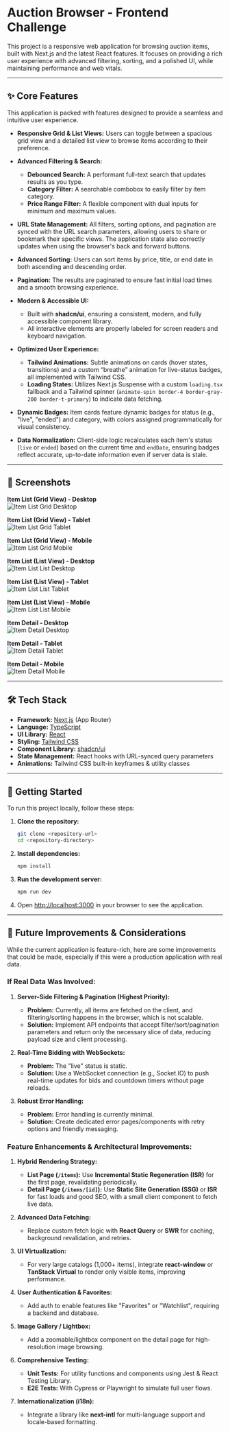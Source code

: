 # Auction Browser - Frontend Challenge

This project is a responsive web application for browsing auction items, built with Next.js and the latest React features. It focuses on providing a rich user experience with advanced filtering, sorting, and a polished UI, while maintaining performance and web vitals.

---

## ✨ Core Features

This application is packed with features designed to provide a seamless and intuitive user experience.

- **Responsive Grid & List Views:** Users can toggle between a spacious grid view and a detailed list view to browse items according to their preference.
- **Advanced Filtering & Search:**

  - **Debounced Search:** A performant full-text search that updates results as you type.
  - **Category Filter:** A searchable combobox to easily filter by item category.
  - **Price Range Filter:** A flexible component with dual inputs for minimum and maximum values.

- **URL State Management:** All filters, sorting options, and pagination are synced with the URL search parameters, allowing users to share or bookmark their specific views. The application state also correctly updates when using the browser's back and forward buttons.
- **Advanced Sorting:** Users can sort items by price, title, or end date in both ascending and descending order.
- **Pagination:** The results are paginated to ensure fast initial load times and a smooth browsing experience.
- **Modern & Accessible UI:**

  - Built with **shadcn/ui**, ensuring a consistent, modern, and fully accessible component library.
  - All interactive elements are properly labeled for screen readers and keyboard navigation.

- **Optimized User Experience:**

  - **Tailwind Animations:** Subtle animations on cards (hover states, transitions) and a custom “breathe” animation for live-status badges, all implemented with Tailwind CSS.
  - **Loading States:** Utilizes Next.js Suspense with a custom `loading.tsx` fallback and a Tailwind spinner (`animate-spin border-4 border-gray-200 border-t-primary`) to indicate data fetching.

- **Dynamic Badges:** Item cards feature dynamic badges for status (e.g., "live", "ended") and category, with colors assigned programmatically for visual consistency.
- **Data Normalization:** Client-side logic recalculates each item's status (`live` or `ended`) based on the current time and `endDate`, ensuring badges reflect accurate, up-to-date information even if server data is stale.

---

## 📸 Screenshots

**Item List (Grid View) - Desktop**<br>
![Item List Grid Desktop](https://github.com/lachezar-dimov93/my-auction-app/blob/main/docs/assets/item_list_grid_view_desktop.png)

**Item List (Grid View) - Tablet**<br>
![Item List Grid Tablet](https://github.com/lachezar-dimov93/my-auction-app/blob/main/docs/assets/item_list_grid_view_tablet.png)

**Item List (Grid View) - Mobile**<br>
![Item List Grid Mobile](https://github.com/lachezar-dimov93/my-auction-app/blob/main/docs/assets/item_list_grid_mobile.png)

**Item List (List View) - Desktop**<br>
![Item List List Desktop](https://github.com/lachezar-dimov93/my-auction-app/blob/main/docs/assets/item_list_list_desktop.png)

**Item List (List View) - Tablet**<br>
![Item List List Tablet](https://github.com/lachezar-dimov93/my-auction-app/blob/main/docs/assets/item_list_list_tablet.png)

**Item List (List View) - Mobile**<br>
![Item List List Mobile](https://github.com/lachezar-dimov93/my-auction-app/blob/main/docs/assets/item_list_list_mobile.png)

**Item Detail - Desktop**<br>
![Item Detail Desktop](https://github.com/lachezar-dimov93/my-auction-app/blob/main/docs/assets/item_details_desktop.png)

**Item Detail - Tablet**<br>
![Item Detail Tablet](https://github.com/lachezar-dimov93/my-auction-app/blob/main/docs/assets/item_details_tablet.png)

**Item Detail - Mobile**<br>
![Item Detail Mobile](https://github.com/lachezar-dimov93/my-auction-app/blob/main/docs/assets/item_details_mobile.png)

---

## 🛠️ Tech Stack

- **Framework:** [Next.js](https://nextjs.org/) (App Router)
- **Language:** [TypeScript](https://www.typescriptlang.org/)
- **UI Library:** [React](https://reactjs.org/)
- **Styling:** [Tailwind CSS](https://tailwindcss.com/)
- **Component Library:** [shadcn/ui](https://ui.shadcn.com/)
- **State Management:** React hooks with URL-synced query parameters
- **Animations:** Tailwind CSS built-in keyframes & utility classes

---

## 🚀 Getting Started

To run this project locally, follow these steps:

1. **Clone the repository:**

   ```bash
   git clone <repository-url>
   cd <repository-directory>
   ```

2. **Install dependencies:**

   ```bash
   npm install
   ```

3. **Run the development server:**

   ```bash
   npm run dev
   ```

4. Open [http://localhost:3000](http://localhost:3000) in your browser to see the application.

---

## 🔮 Future Improvements & Considerations

While the current application is feature-rich, here are some improvements that could be made, especially if this were a production application with real data.

### If Real Data Was Involved:

1. **Server-Side Filtering & Pagination (Highest Priority):**

   - **Problem:** Currently, all items are fetched on the client, and filtering/sorting happens in the browser, which is not scalable.
   - **Solution:** Implement API endpoints that accept filter/sort/pagination parameters and return only the necessary slice of data, reducing payload size and client processing.

2. **Real-Time Bidding with WebSockets:**

   - **Problem:** The "live" status is static.
   - **Solution:** Use a WebSocket connection (e.g., Socket.IO) to push real-time updates for bids and countdown timers without page reloads.

3. **Robust Error Handling:**

   - **Problem:** Error handling is currently minimal.
   - **Solution:** Create dedicated error pages/components with retry options and friendly messaging.

### Feature Enhancements & Architectural Improvements:

1. **Hybrid Rendering Strategy:**

   - **List Page (`/items`):** Use **Incremental Static Regeneration (ISR)** for the first page, revalidating periodically.
   - **Detail Page (`/items/[id]`):** Use **Static Site Generation (SSG)** or **ISR** for fast loads and good SEO, with a small client component to fetch live data.

2. **Advanced Data Fetching:**

   - Replace custom fetch logic with **React Query** or **SWR** for caching, background revalidation, and retries.

3. **UI Virtualization:**

   - For very large catalogs (1,000+ items), integrate **react-window** or **TanStack Virtual** to render only visible items, improving performance.

4. **User Authentication & Favorites:**

   - Add auth to enable features like "Favorites" or "Watchlist", requiring a backend and database.

5. **Image Gallery / Lightbox:**

   - Add a zoomable/lightbox component on the detail page for high-resolution image browsing.

6. **Comprehensive Testing:**

   - **Unit Tests:** For utility functions and components using Jest & React Testing Library.
   - **E2E Tests:** With Cypress or Playwright to simulate full user flows.

7. **Internationalization (i18n):**

   - Integrate a library like **next-intl** for multi-language support and locale-based formatting.
